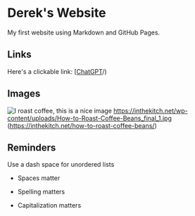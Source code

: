 # Derek's Website 

My first website using Markdown and GitHub Pages.

## Links

Here's a clickable link: [[ChatGPT](https://chatgpt.com/)/)

## Images

![I roast coffee, this is a nice image](https://inthekitch.net/wp-content/uploads/How-to-Roast-Coffee-Beans_final_1.jpg)
https://inthekitch.net/wp-content/uploads/How-to-Roast-Coffee-Beans_final_1.jpg
(https://inthekitch.net/how-to-roast-coffee-beans/)

## Reminders

Use a dash space for unordered lists

- Spaces matter

- Spelling matters

- Capitalization matters
